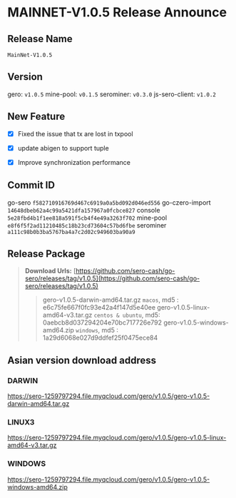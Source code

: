 # MAINNET-V1.0.5 Release Announce

## Release Name

`MainNet-V1.0.5`



## Version

gero:                `v1.0.5`
mine-pool:      `v0.1.5`
serominer:      `v0.3.0`
js-sero-client:  `v1.0.2`



## New Feature

- [x] Fixed the issue that tx are lost in txpool
- [x] update abigen to support tuple
- [x] Improve synchronization performance


## Commit ID

go-sero                    `f582710916769d467c6919a0a5bd092d046ed556`
go-czero-import     `14648dbeb62a4c99a5421dfa157967a0fcbce827` 
console                  `5e28fbd4b1f1ee818a591f5cb4f4e49a3263f702`
mine-pool              `e8f6f5f2ad11210485c18b23cd73604c57bd6fbe`
serominer               `a111c98b0b3ba5767ba4a7c2d02c949603ba90a9`         



## Release Package

> **Download Urls:**
> [https://github.com/sero-cash/go-sero/releases/tag/v1.0.5](https://github.com/sero-cash/go-sero/releases/tag/v1.0.5)
>
> > gero-v1.0.5-darwin-amd64.tar.gz  `macos`,  md5 : e6c75fe667f0fc93e42a4f147d5e40ee
> > gero-v1.0.5-linux-amd64-v3.tar.gz  `centos & ubuntu`, md5: 0aebcb8d037294204e70bc717726e792
> > gero-v1.0.5-windows-amd64.zip  `windows`, md5 : 1a29d6068e027d9ddfef25f0475ece84



## Asian version download address

### DARWIN

<https://sero-1259797294.file.myqcloud.com/gero/v1.0.5/gero-v1.0.5-darwin-amd64.tar.gz>

### LINUX3

<https://sero-1259797294.file.myqcloud.com/gero/v1.0.5/gero-v1.0.5-linux-amd64-v3.tar.gz>

### WINDOWS

<https://sero-1259797294.file.myqcloud.com/gero/v1.0.5/gero-v1.0.5-windows-amd64.zip>